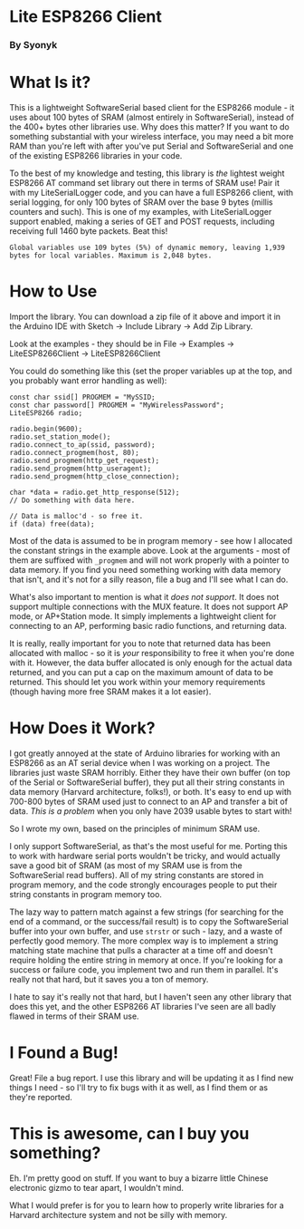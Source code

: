 # Lite ESP8266 Client
### By Syonyk

# What Is it?
This is a lightweight SoftwareSerial based client for the ESP8266 module - it uses about 100 bytes of SRAM (almost entirely in SoftwareSerial), instead of the 400+ bytes other libraries use.  Why does this matter?  If you want to do something substantial with your wireless interface, you may need a bit more RAM than you're left with after you've put Serial and SoftwareSerial and one of the existing ESP8266 libraries in your code.

To the best of my knowledge and testing, this library is *the* lightest weight ESP8266 AT command set library out there in terms of SRAM use!  Pair it with my LiteSerialLogger code, and you can have a full ESP8266 client, with serial logging, for only 100 bytes of SRAM over the base 9 bytes (millis counters and such).  This is one of my examples, with LiteSerialLogger support enabled, making a series of GET and POST requests, including receiving full 1460 byte packets.  Beat this!

`Global variables use 109 bytes (5%) of dynamic memory, leaving 1,939 bytes for local variables. Maximum is 2,048 bytes.`

# How to Use
Import the library.  You can download a zip file of it above and import it in the Arduino IDE with Sketch -> Include Library -> Add Zip Library.

Look at the examples - they should be in File -> Examples -> LiteESP8266Client -> LiteESP8266Client

You could do something like this (set the proper variables up at the top, and you probably want error handling as well):
```
const char ssid[] PROGMEM = "MySSID;
const char password[] PROGMEM = "MyWirelessPassword";
LiteESP8266 radio;

radio.begin(9600);
radio.set_station_mode();
radio.connect_to_ap(ssid, password);
radio.connect_progmem(host, 80);
radio.send_progmem(http_get_request);
radio.send_progmem(http_useragent);
radio.send_progmem(http_close_connection);

char *data = radio.get_http_response(512);
// Do something with data here.

// Data is malloc'd - so free it.
if (data) free(data);
```

Most of the data is assumed to be in program memory - see how I allocated the constant strings in the example above.  Look at the arguments - most of them are suffixed with `_progmem` and will not work properly with a pointer to data memory.  If you find you need something working with data memory that isn't, and it's not for a silly reason, file a bug and I'll see what I can do.

What's also important to mention is what it *does not support*.  It does not support multiple connections with the MUX feature.  It does not support AP mode, or AP+Station mode.  It simply implements a lightweight client for connecting to an AP, performing basic radio functions, and returning data.

It is really, really important for you to note that returned data has been allocated with malloc - so it is *your* responsibility to free it when you're done with it.  However, the data buffer allocated is only enough for the actual data returned, and you can put a cap on the maximum amount of data to be returned.  This should let you work within your memory requirements (though having more free SRAM makes it a lot easier).




# How Does it Work?
I got greatly annoyed at the state of Arduino libraries for working with an ESP8266 as an AT serial device when I was working on a project.  The libraries just waste SRAM horribly.  Either they have their own buffer (on top of the Serial or SoftwareSerial buffer), they put all their string constants in data memory (Harvard architecture, folks!), or both.  It's easy to end up with 700-800 bytes of SRAM used just to connect to an AP and transfer a bit of data.  *This is a problem* when you only have 2039 usable bytes to start with!

So I wrote my own, based on the principles of minimum SRAM use.  

I only support SoftwareSerial, as that's the most useful for me.  Porting this to work with hardware serial ports wouldn't be tricky, and would actually save a good bit of SRAM (as most of my SRAM use is from the SoftwareSerial read buffers).  All of my string constants are stored in program memory, and the code strongly encourages people to put their string constants in program memory too.

The lazy way to pattern match against a few strings (for searching for the end of a command, or the success/fail result) is to copy the SoftwareSerial buffer into your own buffer, and use `strstr` or such - lazy, and a waste of perfectly good memory.  The more complex way is to implement a string matching state machine that pulls a character at a time off and doesn't require holding the entire string in memory at once.  If you're looking for a success or failure code, you implement two and run them in parallel.  It's really not that hard, but it saves you a ton of memory.

I hate to say it's really not that hard, but I haven't seen any other library that does this yet, and the other ESP8266 AT libraries I've seen are all badly flawed in terms of their SRAM use.

# I Found a Bug!
Great!  File a bug report.  I use this library and will be updating it as I find new things I need - so I'll try to fix bugs with it as well, as I find them or as they're reported.

# This is awesome, can I buy you something?
Eh.  I'm pretty good on stuff.  If you want to buy a bizarre little Chinese electronic gizmo to tear apart, I wouldn't mind.

What I would prefer is for you to learn how to properly write libraries for a Harvard architecture system and not be silly with memory.

